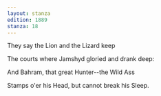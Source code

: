 ```yaml
---
layout: stanza
edition: 1889
stanza: 18
---
```


They say the Lion and the Lizard keep

The courts where Jamshyd gloried and drank deep:

And Bahram, that great Hunter--the Wild Ass

Stamps o'er his Head, but cannot break his Sleep.
